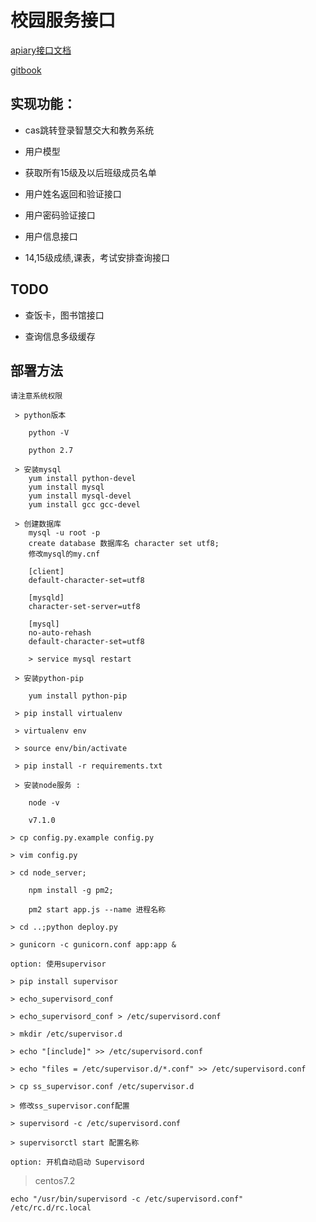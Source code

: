 # 校园服务接口

[apiary接口文档](http://docs.schoolservice.apiary.io/)

[gitbook](https://superkevingit.gitbooks.io/skilltree/content/1%E5%A4%A7%E5%AD%A6%E6%A0%A1%E5%9B%AD%E6%9C%8D%E5%8A%A1.html)

## 实现功能：

* cas跳转登录智慧交大和教务系统

* 用户模型

* 获取所有15级及以后班级成员名单

* 用户姓名返回和验证接口

* 用户密码验证接口

* 用户信息接口

* 14,15级成绩,课表，考试安排查询接口

## TODO

* 查饭卡，图书馆接口

* 查询信息多级缓存

## 部署方法
``请注意系统权限``

``` 
 > python版本
 
    python -V
 
    python 2.7
    
 > 安装mysql
    yum install python-devel
    yum install mysql
    yum install mysql-devel
    yum install gcc gcc-devel
    
 > 创建数据库
    mysql -u root -p
    create database 数据库名 character set utf8;
    修改mysql的my.cnf
    
    [client]
    default-character-set=utf8
    
    [mysqld]
    character-set-server=utf8
    
    [mysql]
    no-auto-rehash
    default-character-set=utf8
    
    > service mysql restart
    
 > 安装python-pip
 
    yum install python-pip
 
 > pip install virtualenv
 
 > virtualenv env
 
 > source env/bin/activate
 
 > pip install -r requirements.txt
 
 > 安装node服务 :
   
    node -v
 
    v7.1.0

> cp config.py.example config.py

> vim config.py

> cd node_server;
    
    npm install -g pm2;
    
    pm2 start app.js --name 进程名称

> cd ..;python deploy.py

> gunicorn -c gunicorn.conf app:app &
```

```option: 使用supervisor```

```
> pip install supervisor

> echo_supervisord_conf

> echo_supervisord_conf > /etc/supervisord.conf

> mkdir /etc/supervisor.d

> echo "[include]" >> /etc/supervisord.conf

> echo "files = /etc/supervisor.d/*.conf" >> /etc/supervisord.conf

> cp ss_supervisor.conf /etc/supervisor.d

> 修改ss_supervisor.conf配置

> supervisord -c /etc/supervisord.conf

> supervisorctl start 配置名称
```

``option: 开机自动启动 Supervisord``

> centos7.2
```
echo "/usr/bin/supervisord -c /etc/supervisord.conf" /etc/rc.d/rc.local
```

